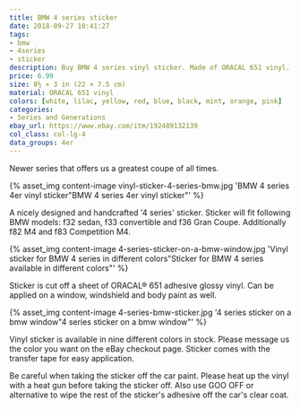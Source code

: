 ```yaml
---
title: BMW 4 series sticker
date: 2018-09-27 10:41:27
tags:
- bmw
- 4series
- sticker
description: Buy BMW 4 series vinyl sticker. Made of ORACAL 651 vinyl. Available in different colors.
price: 6.99
size: 8½ × 3 in (22 × 7.5 cm)
material: ORACAL 651 vinyl
colors: [white, lilac, yellow, red, blue, black, mint, orange, pink]
categories:
- Series and Generations
ebay_url: https://www.ebay.com/itm/192489132139
col_class: col-lg-4
data_groups: 4er
---
```


Newer series that offers us a greatest coupe of all times.

<!-- more -->
{% asset_img content-image vinyl-sticker-4-series-bmw.jpg 'BMW 4 series 4er vinyl sticker"BMW 4 series 4er vinyl sticker"' %}

A nicely designed and handcrafted '4 series' sticker. Sticker will fit following BMW models: f32 sedan, f33 convertible and f36 Gran Coupe. Additionally f82 M4 and f83 Competition M4.

{% asset_img content-image 4-series-sticker-on-a-bmw-window.jpg 'Vinyl sticker for BMW 4 series in different colors"Sticker for BMW 4 series available in different colors"' %}

Sticker is cut off a sheet of ORACAL® 651 adhesive glossy vinyl. Can be applied on a window, windshield and body paint as well.

{% asset_img content-image 4-series-bmw-sticker.jpg '4 series sticker on a bmw window"4 series sticker on a bmw window"' %}

Vinyl sticker is available in nine different colors in stock. Please message us the color you want on the eBay checkout page. Sticker comes with the transfer tape for easy application.

Be careful when taking the sticker off the car paint. Please heat up the vinyl with a heat gun before taking the sticker off. Also use GOO OFF or alternative to wipe the rest of the sticker's adhesive off the car's clear coat.
